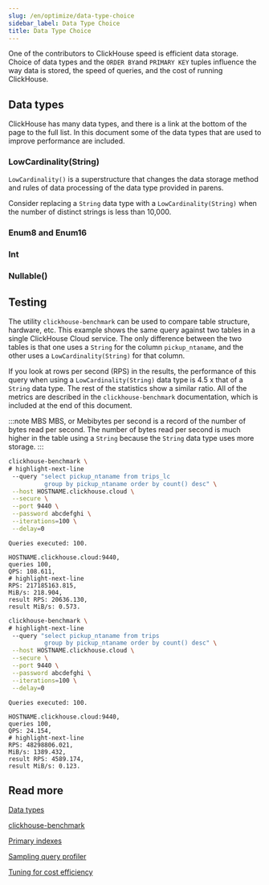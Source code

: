 ```yaml
---
slug: /en/optimize/data-type-choice
sidebar_label: Data Type Choice
title: Data Type Choice
---
```


One of the contributors to ClickHouse speed is efficient data storage.
Choice of data types and the `ORDER BY`and `PRIMARY KEY` tuples influence the way data is stored, the speed of queries, and the cost of running ClickHouse.

## Data types

ClickHouse has many data types, and there is a link at the bottom of the page to the full list.  In this document some of the data types that are used to improve performance are included.

### LowCardinality(String)

`LowCardinality()` is a superstructure that changes the data storage method and rules of data processing of the data type provided in parens.

Consider replacing a `String` data type with a `LowCardinality(String)` when the number of distinct strings is less than 10,000.

### Enum8 and Enum16

### Int

### Nullable()

## Testing

The utility `clickhouse-benchmark` can be used to compare table structure, hardware, etc.  This example shows the same query against two tables in a single ClickHouse Cloud service.  The only difference between the two tables is that one uses a `String` for the column `pickup_ntaname`, and the other uses a `LowCardinality(String)` for that column.

If you look at rows per second (RPS) in the results, the performance of this query when using a `LowCardinality(String)` data type is 4.5 x that of a `String` data type.  The rest of the statistics show a similar ratio.  All of the metrics are described in the `clickhouse-benchmark` documentation, which is included at the end of this document.

:::note MBS
MBS, or Mebibytes per second is a record of the number of bytes read per second. The number of bytes read per second is much higher in the table using a `String` because the `String` data type uses more storage.
:::

```bash
clickhouse-benchmark \
# highlight-next-line
 --query "select pickup_ntaname from trips_lc
          group by pickup_ntaname order by count() desc" \
 --host HOSTNAME.clickhouse.cloud \
 --secure \
 --port 9440 \
 --password abcdefghi \
 --iterations=100 \
 --delay=0
```
```response
Queries executed: 100.

HOSTNAME.clickhouse.cloud:9440, 
queries 100, 
QPS: 108.611, 
# highlight-next-line
RPS: 217185163.815, 
MiB/s: 218.904, 
result RPS: 20636.130, 
result MiB/s: 0.573.
```

```bash
clickhouse-benchmark \
# highlight-next-line
 --query "select pickup_ntaname from trips
          group by pickup_ntaname order by count() desc" \
 --host HOSTNAME.clickhouse.cloud \
 --secure \
 --port 9440 \
 --password abcdefghi \
 --iterations=100 \
 --delay=0
```
```response
Queries executed: 100.

HOSTNAME.clickhouse.cloud:9440,
queries 100, 
QPS: 24.154, 
# highlight-next-line
RPS: 48298806.021, 
MiB/s: 1389.432, 
result RPS: 4589.174, 
result MiB/s: 0.123.
```

## Read more

[Data types](/docs/en/sql-reference/data-types/index.md)

[clickhouse-benchmark](/docs/en/operations/utilities/clickhouse-benchmark.md)

[Primary indexes](/docs/en/guides/improving-query-performance/sparse-primary-indexes/sparse-primary-indexes-intro.md)

[Sampling query profiler](/docs/en/operations/optimizing-performance/sampling-query-profiler.md)

[Tuning for cost efficiency](/docs/en/manage/tuning-for-cloud-cost-efficiency.md)

